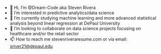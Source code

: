 - 👋 Hi, I’m @Dream-Code aka Steven Rivera
- 👀 I’m interested in predictive analytics/data science
- 🌱 I’m currently studying machine learning and more advanced statistical analysis beyond linear regression at DePaul University
- 💞️ I’m looking to collaborate on data science projects focusing on healthcare and/or the retail sector
- 📫 How to reach me stevenriveraresume.com or via email: sriver21@depaul.edu

<!---
Dream-Code/Dream-Code is a ✨ special ✨ repository because its `README.md` (this file) appears on your GitHub profile.
You can click the Preview link to take a look at your changes.
--->
